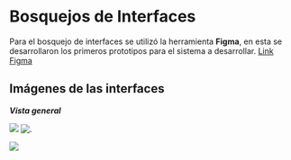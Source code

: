 # Bosquejos de Interfaces
 Para el bosquejo de interfaces se utilizó la herramienta **Figma**, en esta se desarrollaron los primeros prototipos para el sistema a desarrollar.
 [Link Figma](https://www.figma.com/file/ShoRd5xLbpuVey8DJWVxir/Untitled?type=design&node-id=0%3A1&mode=design&t=7C6PNmCe5w1qEhPG-1) 
 
## Imágenes de las interfaces
 ***Vista general*** 
 
 ![](https://33333.cdn.ckecs.com/kSW7V9NHUXugvhoQeFaf/images/f0d82518165c9f76987f885eff6c063b45af230272ef3657.png)
 ![.](https://33333.cdn.ckecs.com/kSW7V9NHUXugvhoQeFaf/images/f0d82518165c9f76987f885eff6c063b45af230272ef3657.png)
 
 ![](https://33333.cdn.ckecs.com/kSW7V9NHUXugvhoQeFaf/images/98c577522ad67dccad3a9e849f9c83163eca86b5bae54234.png)
